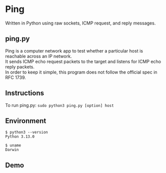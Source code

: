 # Ping

Written in Python using raw sockets, ICMP request, and reply messages.

## ping.py

Ping is a computer network app to test whether a particular host is reachable across an IP network.  
It sends ICMP echo request packets to the target and listens for ICMP echo reply packets.  
In order to keep it simple, this program does not follow the official spec in RFC 1739. 

## Instructions

To run ping.py: `sudo python3 ping.py [option] host`

## Environment

```
$ python3 --version
Python 3.13.0

$ uname
Darwin
```

## Demo




